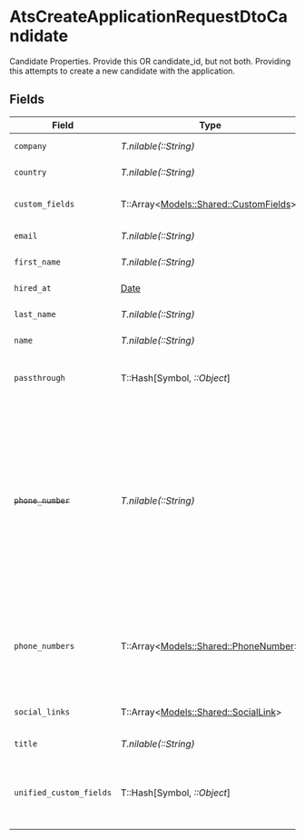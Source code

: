 # AtsCreateApplicationRequestDtoCandidate

Candidate Properties. Provide this OR candidate_id, but not both. Providing this attempts to create a new candidate with the application.


## Fields

| Field                                                                                                                                                        | Type                                                                                                                                                         | Required                                                                                                                                                     | Description                                                                                                                                                  | Example                                                                                                                                                      |
| ------------------------------------------------------------------------------------------------------------------------------------------------------------ | ------------------------------------------------------------------------------------------------------------------------------------------------------------ | ------------------------------------------------------------------------------------------------------------------------------------------------------------ | ------------------------------------------------------------------------------------------------------------------------------------------------------------ | ------------------------------------------------------------------------------------------------------------------------------------------------------------ |
| `company`                                                                                                                                                    | *T.nilable(::String)*                                                                                                                                        | :heavy_minus_sign:                                                                                                                                           | Candidate company                                                                                                                                            | Company Inc.                                                                                                                                                 |
| `country`                                                                                                                                                    | *T.nilable(::String)*                                                                                                                                        | :heavy_minus_sign:                                                                                                                                           | Candidate country                                                                                                                                            | United States                                                                                                                                                |
| `custom_fields`                                                                                                                                              | T::Array<[Models::Shared::CustomFields](../../models/shared/customfields.md)>                                                                                | :heavy_minus_sign:                                                                                                                                           | The candidate custom fields                                                                                                                                  |                                                                                                                                                              |
| `email`                                                                                                                                                      | *T.nilable(::String)*                                                                                                                                        | :heavy_minus_sign:                                                                                                                                           | Candidate email                                                                                                                                              | sestier.romain123@gmail.com                                                                                                                                  |
| `first_name`                                                                                                                                                 | *T.nilable(::String)*                                                                                                                                        | :heavy_minus_sign:                                                                                                                                           | Candidate first name                                                                                                                                         | Romain                                                                                                                                                       |
| `hired_at`                                                                                                                                                   | [Date](https://ruby-doc.org/stdlib-2.6.1/libdoc/date/rdoc/Date.html)                                                                                         | :heavy_minus_sign:                                                                                                                                           | Candidate hired date                                                                                                                                         | 2021-01-01T01:01:01.000Z                                                                                                                                     |
| `last_name`                                                                                                                                                  | *T.nilable(::String)*                                                                                                                                        | :heavy_minus_sign:                                                                                                                                           | Candidate last name                                                                                                                                          | Sestier                                                                                                                                                      |
| `name`                                                                                                                                                       | *T.nilable(::String)*                                                                                                                                        | :heavy_minus_sign:                                                                                                                                           | Candidate name                                                                                                                                               | Romain Sestier                                                                                                                                               |
| `passthrough`                                                                                                                                                | T::Hash[Symbol, *::Object*]                                                                                                                                  | :heavy_minus_sign:                                                                                                                                           | Value to pass through to the provider                                                                                                                        | {<br/>"other_known_names": "John Doe"<br/>}                                                                                                                  |
| ~~`phone_number`~~                                                                                                                                           | *T.nilable(::String)*                                                                                                                                        | :heavy_minus_sign:                                                                                                                                           | : warning: ** DEPRECATED **: This will be removed in a future release, please migrate away from it as soon as possible.<br/><br/>The candidate personal phone number | +1234567890                                                                                                                                                  |
| `phone_numbers`                                                                                                                                              | T::Array<[Models::Shared::PhoneNumber](../../models/shared/phonenumber.md)>                                                                                  | :heavy_minus_sign:                                                                                                                                           | List of candidate phone numbers including the type of the number when available                                                                              |                                                                                                                                                              |
| `social_links`                                                                                                                                               | T::Array<[Models::Shared::SocialLink](../../models/shared/sociallink.md)>                                                                                    | :heavy_minus_sign:                                                                                                                                           | List of candidate social links                                                                                                                               |                                                                                                                                                              |
| `title`                                                                                                                                                      | *T.nilable(::String)*                                                                                                                                        | :heavy_minus_sign:                                                                                                                                           | Candidate title                                                                                                                                              | Software Engineer                                                                                                                                            |
| `unified_custom_fields`                                                                                                                                      | T::Hash[Symbol, *::Object*]                                                                                                                                  | :heavy_minus_sign:                                                                                                                                           | Custom Unified Fields configured in your StackOne project                                                                                                    | {<br/>"my_project_custom_field_1": "REF-1236",<br/>"my_project_custom_field_2": "some other value"<br/>}                                                     |
